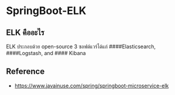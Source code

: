 # SpringBoot-ELK

## ELK คืออะไร 

ELK ประกอบด้วย open-source 3 ซอฟต์แวร์ได้แก่ ####Elasticsearch, ####Logstash, and #### Kibana

## Reference

- https://www.javainuse.com/spring/springboot-microservice-elk
